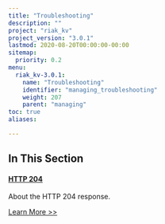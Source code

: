 ```yaml
---
title: "Troubleshooting"
description: ""
project: "riak_kv"
project_version: "3.0.1"
lastmod: 2020-08-20T00:00:00-00:00
sitemap:
  priority: 0.2
menu:
  riak_kv-3.0.1:
    name: "Troubleshooting"
    identifier: "managing_troubleshooting"
    weight: 207
    parent: "managing"
toc: true
aliases:

---
```


[http 204]: ./http-204

## In This Section

#### [HTTP 204][http 204]

About the HTTP 204 response.

[Learn More >>][http 204]

